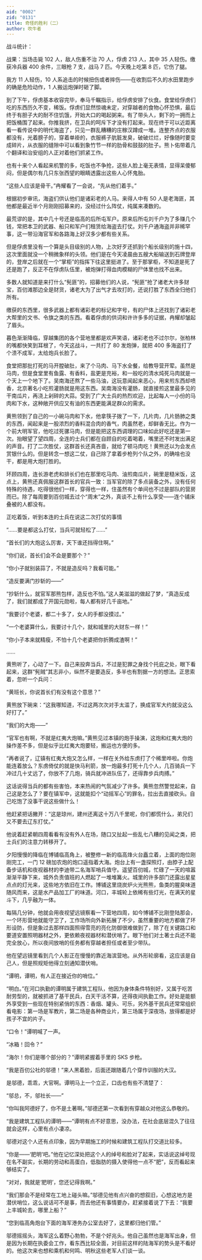 ```yaml
---
aid: "0002"
zid: "0131"
title: 奇怪的胜利（二）
author: 吹牛者
---
```


战斗统计：

战果：当场击毙 102 人，敌人伤重不治 70 人，俘虏 213 人，其中 35 人轻伤。缴获冷兵器 400 余件，三眼枪 7 支，战马 7 匹。今天晚上吃第 8 匹，它伤了腿。

我方 11 人轻伤，10 人系追击的时候扭伤或者摔伤——在收割后不久的水田里跑步的确是危险动作，1 人搬运炮弹时砸了脚。

到了下午，俘虏基本收容完毕，奉马千瞩指示，给俘虏安排了伙食。食堂给俘虏们吃的东西历久不变，稀饭。俘虏们显然惊魂未定，对穿越者的食物心怀恐惧，最后终于有胆子大的耐不住饥饿，开始大口的喝起粥来。有了带头人，剩下的一拥而上把饭桶围了起来。你推我挤，在卫兵的呵斥下才没有打起来。现在终于可以近距离看一看传说中的明代海盗了，只见一群乱糟糟的庄稼汉蹲成一堆。连整齐点的衣服都没有，光着膀子的，穿着单褂的，衣服裤子肮脏发臭，破破烂烂，好像随时要变成碎片，从衣服的缝隙中可以看到象竹节一样的肋骨和鼓鼓的肚子。熊卜佑带着几个翻译和治安组的人正对着他们抓紧工作。

也有十来个人看起来机警的多，吃饭也不争抢，这些人脸上毫无表情，显得呆傻郁闷，但是偶尔有几只东张西望的眼睛透露出这些人心怀鬼胎。

“这些人应该是骨干。”冉耀看了一会说，“先从他们着手。”

根据初步审讯，海盗们供认他们是诸彩老的人马。来得人中有 50 人是老海匪，其他都是最近半个月刚刚招募来的，没经过什么阵仗，纯属来凑数的。

最荒谬的是，其中几十号还是临高的后所屯军户。原来后所屯刘千户为了多赚几个钱，常把本卫的武器、船只和军户们租赁给海盗去打仗。刘千户通海盗并非稀罕事，这一带沿海官军和各路海上好汉多少都有些关系。

但是俘虏里没有一个算是头目级别的人物，上次好歹还抓到个船长级别的施十四，这次里面就没一个稍微象样的头领。他们是在今天凌晨由五艘大船输送到石牌登岸的，登岸之后就在一个“掌柜”的指挥下往这里挺进了。至于那掌柜，不知道是死了还是跑了，反正不在俘虏队伍里，被炮弹打得血肉模糊的尸体里也找不出来。

多数人就知道是来打什么“髡匪”的，招募他们的人说，“髡匪”抢了诸老大许多财宝，百仞滩那边全是财货，诸老大为了出气才去攻打的，还说打胜了东西全归他们所有。

缴获的东西里，很多武器上都有诸彩老的标记和字号，有的尸体上还找到了诸彩老大帮里的文书、令旗之类的东西。看着俘虏的供词和许许多多的证据，冉耀却皱起了眉头。

暮色渐渐降临，穿越集团的各个营地里都是欢声笑语，诸彩老也不过尔尔，张柏林的嘴都快笑到耳根了，今天这战斗，一共打了 80 发炮弹，就把 400 多海盗打了个溃不成军，太给炮兵长脸了。

食堂把那批打死的马开膛破肚，来了个马肉、马下水全餐，给教导营开荤。虽然是马肉，但是食堂里有鱼露、有香料，盐更是充裕，和一般吃的清水炖死马肉就是一个天上一个地下了。吴南海还熬了一些马油，这玩意闻起来恶心，用来煎东西却喷香，北京著名小吃煎灌肠就是用这东西。吴南海没有灌肠，就直接煎这里最多见的干南瓜片，再浇上剁碎的大蒜。受到了广大士兵的热烈欢迎，比起每人一小份的马肉和下水，这种敞开供应又有油的东西更能满足群众的需求。

黄熊领到了自己的一小碗马肉和下水，他拿筷子拨了一下，几片肉，几片肠肺之类的东西，闻起来是一股浓烈的香料混合肉的香气，肉虽然老，却鲜香无比。作为一个前大明军官，他吃过死骡马肉，但是能把这东西调理的口味如此好吃还是第一次。抬眼望了望四周，全连的士兵们都在自顾自的吃着喝着，嘴里还不时发出满足的声音。打了二次胜仗，这群首长还真吝啬，就给了顿马肉吃！黄熊还以为会发点赏银什么的。但是转念一想这二仗，自己除了拿着步枪列个队之外，的确啥也没干，都是用大炮打胜的。

环顾四周，连长游老虎和排长们也在那里吃马肉、油煎南瓜片，碗里是糙米饭，这点上，黄熊还真佩服这群首长的官兵一致：当军官的除了多点装备之外，没有任何特殊的待遇，吃得很他们一样，穿得也一样，住虽然有个单间也不过是部队的营房而已。除了每周要到百仞城去过个“周末”之外，真谈不上有什么享受——连个铺床叠被的人都没有。

正吃着饭，听到本连的士兵在说这二次打仗的事情

“……要是都这么打仗，当兵可就轻松了……”

“首长们的大炮这么厉害，天下谁还挡得住啊。”

“你们说，首长们会不会是要那个？”

“你小子就别装蒜了，不就是造反吗？我看可能。”

“造反要满门抄斩的——”

“抄斩什么，就官军那熊包样，造反也不怕。”这人美滋滋的做起了梦，“真造反成了，我们就都成了开国元勋啦，每人都有好几千亩地。”

“我要讨个老婆，都二十多了，女人的手都没摸过。”

“一个老婆算什么，我要讨十几个，就和城里的大财东一样！”

“你小子本来就精瘦，不怕十几个老婆把你折腾成渣啊！”

……

黄熊听了，心动了一下。自己来投奔当兵，不过是犯罪之身找个托庇之处，眼下看起来，这群“髡贼”其志非小，纵然不是要造反，多半也有割据一方的想法。正思索着，忽听一个兵问：

“黄班长，你说首长们有没有这个意思？”

黄熊放下碗来：“这我哪知道，不过这两次次对手太滥了，换成官军大约就没这么好打了。”

“我们的大炮——”

“官军也有啊，不就是红夷大炮嘛。”黄熊见过本镇的炮手操演，这炮和红夷大炮的操作差不多，但是似乎比红夷大炮要轻，搬运也方便的多。

“再者说了，辽镇有红夷大炮又怎么样，一样在关外给东虏打了个稀里哗啦。你炮能连着放么？东虏倚仗的就是快马利箭，放一炮最多打死十几个人，几百骑兵一下冲过几十丈远了，你放不了几炮，骑兵就冲进队伍了，还得靠步兵肉搏。”

这话说得当兵的都有些害怕，本来热闹的气氛减少了许多。黄熊忽然警觉起来，自己这是怎么了？要在镇军中，这就能扣个“动摇军心”的罪名，拉出去直接砍头。自己吃饱了没事干说这些做什么！

他赶紧把话撇开：“这是琼州，建州还离这十万八千里呢，你们都慌什么，弟兄们又不要去辽东打仗。”

他说着赶紧朝四周看看有没有外人在场，随口又扯起一些乱七八糟的见闻之类，把士兵们的注意力转移开了。

夕阳慢慢的降临在博铺临高角上，被整修一新的临高烽火台矗立着，上面的炮位刚刚完工，一门 12 磅加农炮的炮口遥指着大海。炮台上有一盏探照灯，由脖子上配备步话机和夜视器材的李迪带二名海军哨兵值守。遥望百仞城，忙碌了一天的喧嚣渐渐平静下来，城外负责值班的人燃起了一堆堆篝火。城里的许多部门还露出星星点点的灯光来，这些地方依旧在工作。博铺这里烧炭炉火光熊熊，鱼类的腥臭味道随风而来，这是水产品加工厂的味道。河口，丰城轮上依稀有些灯光，在满天的星斗下，几乎融为一体。

每隔几分钟，他就会用夜视望远镜察看一下营地四周，如今博铺不比刚登陆那会，一个环形营地就能守卫了，工作场所向外新拓展了不少，虽然重要的地方都做了环形设防，但是象过去那样四面照得雪亮的亮化防御很难做到了，除了在关键路口和要道安置照明器材之外，更依赖夜视器材和潜伏哨了。眼下他们对土著士兵还不能完全放心，所以夜间放哨的任务都有穿越者担任或者至少带队。

他在望远镜里看到几个人影正在慢慢的靠近海滨营地。从外形轮廓看，这应该是自己人，但是照规矩他得立刻通知潜伏哨。

“谭明，谭明，有人正在接近你的哨位。”

“明白。”在河口执勤的谭明属于建筑工程队，他因为身体条件特别好，又属于吃苦耐劳型的，就被抓进了基干民兵，白天干活不算，还得夜间执勤工作。好处是能额外享受到一些现在特别紧俏的东西：香烟、罐头、可乐，另外基干民兵还常常组织看电影：第一场是军教片，第二场是各种商业片，第三场属于深夜场，放得都是好孩子不宜的片子。

“口令！”谭明喊了一声。

“冰箱！回令？”

“海尔！你们是哪个部分的？”谭明紧握着手里的 SKS 步枪。

“我是百仞公社的邬德！”来人黑着脸，后面还跟随着几个穿作训服的大汉。

是邬德，乖乖，大官啊。谭明马上一个立正，口齿也有些不清楚了：

“邬总，不，邬社长——”

“你叫我阿德好了，你不是土著啊。”邬德还第一次看到有穿越众对他这么恭敬的。

“我是建筑工程队的谭明——”谭明有点不好意思，没办法，在社会底层混久了往往就会这样，心里有点小凄凉。

邬德对这个人还有点印象，因为早期施工的时候和建筑工程队打交道比较多。

“你是——‘肥明’吧。”他在记忆深处把这个人的绰号和脸对了起来，实话说这绰号现在名不副实，长期的劳动和高蛋白，低脂肪的摄入使得他一点不“肥”，反而看起来够结实了。

“对对，我就是‘肥明’，您还记得我啊。”

“我们那会不是经常在工地上碰头嘛。”邬德见他有点兴奋的想叙旧，心想这地方是潜伏哨位，这么说话可不是事，而去他还有事情要办，赶紧接着说了下去：“我要上丰城轮去，哪里上船？”

“您到临高角炮台下面的海军港务办公室去好了，这里都归他们管。”

邬德摇摇头，海军这么着野心勃勃，不是个好兆头。他自己虽然也是海军出身，但是因为长期在执委会工作，看东西比较全面，对目前这样的陆海军的势头是不看好的。他这次来也想和乘机和何鸣、明秋这些老军人们谈一谈。
